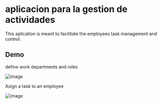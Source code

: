 # aplicacion para la gestion de actividades

This aplication is meant to facilitate the employees task management and control.

## Demo

define work departments and roles

![image](https://user-images.githubusercontent.com/80784724/171273482-652b250e-6e4f-4e6f-b611-935d471c631e.png)


Asign a task to an employee 

![image](https://user-images.githubusercontent.com/80784724/171273448-233f3600-220a-44b0-97cf-37df3439d2b3.png)


